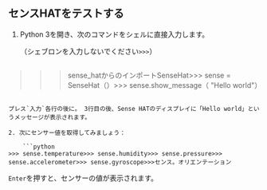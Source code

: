 ## センスHATをテストする

1. Python 3を開き、次のコマンドをシェルに直接入力します。
    
    （シェブロンを入力しないでください`>>>`）
    
    ```python
>>> sense_hatからのインポートSenseHat>>> sense = SenseHat（）>>> sense.show_message（ "Hello world"）
```

プレス`入力`各行の後に。 3行目の後、Sense HATのディスプレイに「Hello world」というメッセージが表示されます。

2. 次にセンサー値を取得してみましょう：
    
    ```python
>>> sense.temperature>>> sense.humidity>>> sense.pressure>>> sense.accelerometer>>> sense.gyroscope>>>センス。オリエンテーション
```

`Enter`を押すと、センサーの値が表示されます。